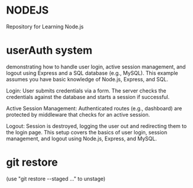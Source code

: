 # NODEJS
Repository for Learning Node.js

# userAuth system 

demonstrating how to handle user login, active session management, and logout using Express and a SQL database (e.g., MySQL). This example assumes you have basic knowledge of Node.js, Express, and SQL.

Login: User submits credentials via a form. The server checks the credentials against the database and starts a session if successful.

Active Session Management: Authenticated routes (e.g., dashboard) are protected by middleware that checks for an active session.

Logout: Session is destroyed, logging the user out and redirecting them to the login page.
This setup covers the basics of user login, session management, and logout using Node.js, Express, and MySQL.



# git restore
  (use "git restore --staged <file>..." to unstage)